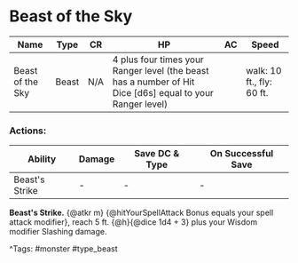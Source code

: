 # Beast of the Sky

| Name | Type | CR | HP | AC | Speed |
|------|------|----|----|----|-------|
| Beast of the Sky | Beast | N/A | 4 plus four times your Ranger level (the beast has a number of Hit Dice [d6s] equal to your Ranger level) |  | walk: 10 ft., fly: 60 ft. |

### Actions:

| Ability | Damage | Save DC & Type | On Successful Save |
|---------|--------|----------------|--------------------|
| Beast's Strike | - | - | - |


**Beast's Strike.** {@atkr m} {@hitYourSpellAttack Bonus equals your spell attack modifier}, reach 5 ft. {@h}{@dice 1d4 + 3} plus your Wisdom modifier Slashing damage.

^Tags: #monster #type_beast